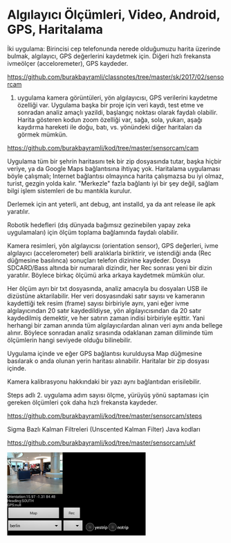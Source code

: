 # Algılayıcı Ölçümleri, Video, Android, GPS, Haritalama

İki uygulama: Birincisi cep telefonunda nerede olduğumuzu harita
üzerinde bulmak, algılayıcı, GPS değerlerini kaydetmek için. Diğeri
hızlı frekansta ivmeölçer (acceloremeter), GPS kaydeder.

https://github.com/burakbayramli/classnotes/tree/master/sk/2017/02/sensorcam

1) uygulama kamera görüntüleri, yön algılayıcısı, GPS verilerini
kaydetme özelliği var. Uygulama başka bir proje için veri kaydı, test
etme ve sonradan analiz amaçlı yazildi, başlangıç noktası olarak
faydalı olabilir. Harita gösteren kodun zoom özelliği var, sağa, sola,
yukarı, aşağı kaydırma hareketi ile doğu, batı, vs. yönündeki diğer
haritaları da görmek mümkün.

https://github.com/burakbayramli/kod/tree/master/sensorcam/cam

Uygulama tüm bir şehrin haritasını tek bir zip dosyasında tutar, başka
hiçbir veriye, ya da Google Maps bağlantısına ihtiyaç yok. Haritalama
uygulaması böyle çalışmalı; Internet bağlantısı olmayınca harita
çalışmazsa bu iyi olmaz, turist, gezgin yolda kalır. "Merkezle" fazla
bağlantı iyi bir şey değil, sağlam bilgi işlem sistemleri de bu
mantıkla kurulur.

Derlemek için ant yeterli, ant debug, ant installd, ya da ant release
ile apk yaratılır.

Robotik hedefleri (dış dünyada bağımsız gezinebilen yapay zeka
uygulamaları) için ölçüm toplama bağlamında faydalı olabilir.

Kamera resimleri, yön algılayıcısı (orientation sensor), GPS
değerleri, ivme algılayıcı (accelerometer) belli aralıklarla
biriktirir, ve istendiği anda (Rec düğmesine basılınca) sonuçları
telefon dizinine kaydeder. Dosya SDCARD/Bass altında bir numaralı
dizindir, her Rec sonrası yeni bir dizin yaratılır. Böylece birkaç
ölçümü arka arkaya kaydetmek mümkün olur.

Her ölçüm ayrı bir txt dosyasında, analiz amacıyla bu dosyaları USB
ile dizüstüne aktarilabilir. Her veri dosyasındaki satır sayısı ve
kameranın kaydettiği tek resim (frame) sayısı birbiriyle aynı, yani
eğer ivme algılayıcından 20 satır kaydedildiyse, yön algılayıcısından
da 20 satır kaydedilmiş demektir, ve her satırın zaman indisi
birbiriyle eşittir. Yani herhangi bir zaman anında tüm
algılayıcılardan alınan veri aynı anda bellege alınır. Böylece
sonradan analiz sırasında odaklanan zaman diliminde tüm ölçümlerin
hangi seviyede olduğu bilinebilir.

Uygulama içinde ve eğer GPS bağlantısı kurulduysa Map düğmesine
basılarak o anda olunan yerin haritası alınabilir. Haritalar bir zip
dosyası içinde.

Kamera kalibrasyonu hakkındaki bir yazı aynı bağlantıdan erisilebilir.

Steps adlı 2. uygulama adım sayısı ölçme, yürüyüş yönü saptaması için
gereken ölçümleri çok daha hızlı frekansta kaydeder.

https://github.com/burakbayramli/kod/tree/master/sensorcam/steps

Sigma Bazlı Kalman Filtreleri (Unscented Kalman Filter) Java kodları

https://github.com/burakbayramli/kod/tree/master/sensorcam/ukf





![](bass2.png)
